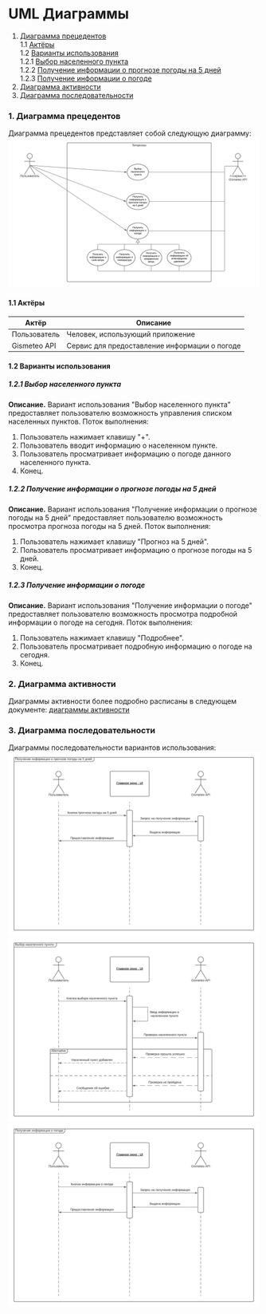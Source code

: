 # UML Диаграммы
1. [Диаграмма прецедентов](#1)<br>
1.1 [Актёры](#1.1)<br>
1.2 [Варианты использования](#1.2)<br>
1.2.1 [Выбор населенного пункта](#1.2.1)<br>
1.2.2 [Получение информации о прогнозе погоды на 5 дней](#1.2.2)<br>
1.2.3 [Получение информации о погоде](#1.2.3)<br>
2. [Диаграмма активности](#2)
3. [Диаграмма последовательности](#3)

### 1. Диаграмма прецедентов<a name="1"></a>
Диаграмма прецедентов представляет собой следующую диаграмму: 
![Use Case](https://github.com/vectordiman/TRITPO/blob/master/documentation/uml%20diagrams/use%20case/useCase.png)
#### 1.1 Актёры<a name="1.1"></a>
Актёр | Описание
--- | ---
Пользователь|Человек, использующий приложение
Gismeteo API|Сервис для предоставление информации о погоде

#### 1.2 Варианты использования<a name="1.2"></a>
##### 1.2.1 Выбор населенного пункта<a name="1.2.1"></a>
**Описание.** Вариант использования "Выбор населенного пункта" предоставляет пользователю возможность управления списком населенных пунктов.
Поток выполнения:
1. Пользователь нажимает клавишу "+".
2. Пользователь вводит информацию о населенном пункте.
3. Пользователь просматривает информацию о погоде данного населенного пункта.
4. Конец.
##### 1.2.2 Получение информации о прогнозе погоды на 5 дней<a name="1.2.2"></a>
**Описание.** Вариант использования "Получение информации о прогнозе погоды на 5 дней" предоставляет пользователю возможность просмотра прогноза погоды на 5 дней.
Поток выполнения:
1. Пользователь нажимает клавишу "Прогноз на 5 дней".
2. Пользователь просматривает информацию о прогнозе погоды на 5 дней.
3. Конец.
##### 1.2.3 Получение информации о погоде<a name="1.2.3"></a>
**Описание.** Вариант использования "Получение информации о погоде" предоставляет пользователю возможность просмотра подробной информации о погоде на сегодня.
Поток выполнения:
1. Пользователь нажимает клавишу "Подробнее".
2. Пользователь просматривает подробную информацию о погоде на сегодня.
3. Конец.

### 2. Диаграмма активности<a name="2"></a>
Диаграммы активности более подробно расписаны в следующем документе: [диаграммы активности](https://github.com/vectordiman/TRITPO/blob/master/documentation/uml%20diagrams/activity/README.md)

### 3. Диаграмма последовательности<a name="3"></a>
Диаграммы последовательности вариантов использования:
![Sequence Diagram](https://github.com/vectordiman/TRITPO/blob/master/documentation/uml%20diagrams/sequence/5daysSequence.png)
![Sequence Diagram](https://github.com/vectordiman/TRITPO/blob/master/documentation/uml%20diagrams/sequence/addSequence.png)
![Sequence Diagram](https://github.com/vectordiman/TRITPO/blob/master/documentation/uml%20diagrams/sequence/detailsSequence.png)
